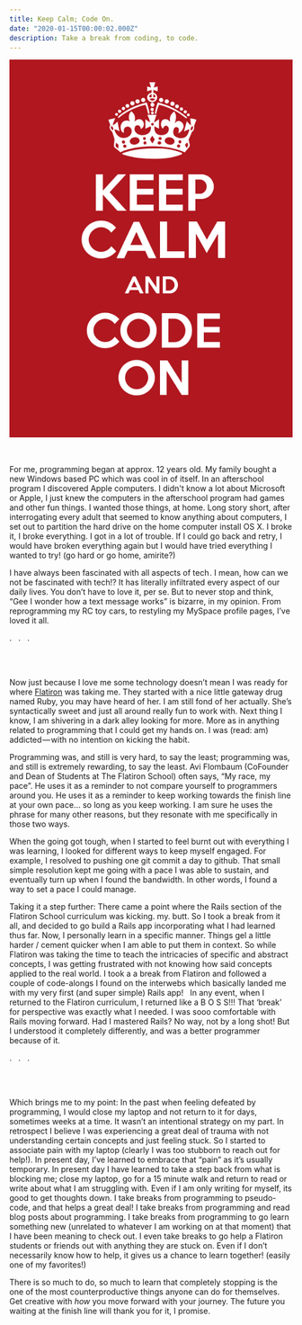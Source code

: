 ```yaml
---
title: Keep Calm; Code On.
date: "2020-01-15T00:00:02.000Z"
description: Take a break from coding, to code.
---
```



![keep calm code on](keepcalm.png)

<br>

For me, programming began at approx. 12 years old. My family bought a new Windows based PC which was cool in of itself. In an afterschool program I discovered Apple computers. I didn't know a lot about Microsoft or Apple, I just knew the computers in the afterschool program had games and other fun things. I wanted those things, at home. Long story short, after interrogating every adult that seemed to know anything about computers, I set out to partition the hard drive on the home computer install OS X. I broke it, I broke everything. I got in a lot of trouble. If I could go back and retry, I would have broken everything again <span style="font: italic, bold;"> but </span> I would have tried everything I wanted to try! (go hard or go home, amirite?) 

I have always been fascinated with all aspects of tech . I mean, how can we not be fascinated with tech!? It has literally infiltrated every aspect of our daily lives. You don’t have to love it, per se. But to never stop and think, “Gee I wonder how a text message works” is bizarre, in my opinion. From reprogramming my RC toy cars, to restyling my MySpace profile pages, I’ve loved it all.

<p id="dot"> . &nbsp;  . &nbsp; . </p>
<br>
<br>

Now just because I love me some technology doesn’t mean I was ready for where [Flatiron](flatironschool.com) was taking me. They started with a nice little gateway drug named Ruby, you may have heard of her. I am still fond of her actually. She’s syntactically sweet and just all around really fun to work with. Next thing I know, I am shivering in a dark alley looking for more. More as in anything related to programming that I could get my hands on. I was (read: am) addicted — with no intention on kicking the habit.

Programming was, and still is very hard, to say the least; programming was, and still is extremely rewarding, to say the least. Avi Flombaum (CoFounder and Dean of Students at The Flatiron School) often says, “My race, my pace”. He uses it as a reminder to not compare yourself to programmers around you. He uses it as a reminder to keep working towards the finish line at your own pace… so long as you keep working. I am sure he uses the phrase for many other reasons, but they resonate with me specifically in those two ways. 

 When the going got tough, when I started to feel burnt out with everything I was learning, I looked for different ways to keep myself engaged. For example, I resolved to pushing one git commit a day to github. That small simple resolution kept me going with a pace I was able to sustain, and eventually turn up when I found the bandwidth. In other words, I found a way to set a pace I could manage. 

Taking it a step further: There came a point where the Rails section of the Flatiron School curriculum was kicking. my. butt. So I took a break from it all, and decided to go build a Rails app incorporating what I had learned thus far. Now, I personally learn in a specific manner. Things gel a little harder / cement quicker when I am able to put them in context. So while Flatiron was taking the time to teach the intricacies of specific and abstract concepts, I was getting frustrated with not knowing how said concepts applied to the real world. I took a a break from Flatiron and followed a couple of code-alongs I found on the interwebs which basically landed me with my very first (and super simple) Rails app! &nbsp; In any event, when I returned to the Flatiron curriculum, I returned like a B O S S!!! That ‘break’ for perspective was exactly what I needed. I was sooo comfortable with Rails moving forward. Had I mastered Rails? No way, not by a long shot! But I understood it completely differently, and was a better programmer because of it.

<p id="dot"> . &nbsp;  . &nbsp; . </p>
<br>
<br>

Which brings me to my point: In the past when feeling defeated by programming, I would close my laptop and not return to it for days, sometimes weeks at a time. It wasn’t an intentional strategy on my part. In retrospect I believe I was experiencing a great deal of trauma with not understanding certain concepts and just feeling stuck. So I started to associate pain with my laptop (clearly I was too stubborn to reach out for help!). In present day, I’ve learned to embrace that “pain” as it’s usually temporary. In present day I have learned to take a step back from what is blocking me; close my laptop, go for a 15 minute walk and return to read or write about what I am struggling with. Even if I am only writing for myself, its good to get thoughts down. I take breaks from programming to pseudo-code, and that helps a great deal! I take breaks from programming and read blog posts about programming. I take breaks from programming to go learn something new (unrelated to whatever I am working on at that moment) that I have been meaning to check out. I even take breaks to go help a Flatiron students or friends out with anything they are stuck on. Even if I don’t necessarily know how to help, it gives us a chance to learn together! (easily one of my favorites!)


 There is so much to do, so much to learn that completely stopping is the one of the most counterproductive things anyone can do for themselves. Get creative with *how* you move forward with your journey. The future you waiting at the finish line will thank you for it, I promise.